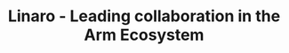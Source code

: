 ---
layout: flow
js-package: home
css-package: home
edit-on-github: "false"
title: Linaro - Leading collaboration in the Arm Ecosystem
jumbotron:
    slider:
        slides:
            - title: Accelerating deployment of Arm-based solutions
              title-class: big-title
              slide-style: "background-position-y: bottom;"
              darken: true
              image: https://www.linaro.org/assets/images/content/hkg18-tech-banner.jpg
            - title: Linaro announces launch of 96Boards System-on-Module (SOM) Specification
              description: >
                Linaro announces the publication of version 1.0 of 96Boards System-on-Module (SOM) specifications.
              darken: true
              slide-style: "background-position-y: bottom;"
              image: /assets/images/content/bkk19-website-banner.png
              buttons:
                - title: Learn more
                  url: https://www.linaro.org/news/linaro-announces-launch-of-96boards-system-on-module-som-specification/
            - title: Horizon Robotics joins Linaro 96Boards Steering Committee
              description: Linaro announces that Horizon Robotics, leading technology powerhouse of embedded Artificial Intelligence, has joined the 96Boards initiative as a Steering Committee Member.
              darken: true
              slide-style: "background-position-y: bottom;"
              image: /assets/images/content/machine-learning-bg.jpg
              buttons:
                - title: Learn more
                  url: /news/horizon-robotics-joins-linaro-96boards-steering-committee/
            - title: Peng Cheng Laboratory (PCL) joins Linaro as Associate Member
              description: Linaro announces that Peng Cheng Laboratory (PCL) has joined Linaro as an Associate Member.
              darken: true
              slide-style: "background-position-y: center;"
              image: /assets/images/blog/pcl-join-as-associate-member.jpg
              buttons:
                - title: Learn more
                  url: /news/peng-cheng-laboratory-pcl-joins-linaro-as-associate-member/
flow:
    - row: custom_include_row
      source: home/collaborative-engineering.html 
    - row: custom_include_row
      source: home/developer-services.html
    - row: custom_include_row
      source: home/96boards.html 
    - row: custom_include_row
      source: home/connect.html
---